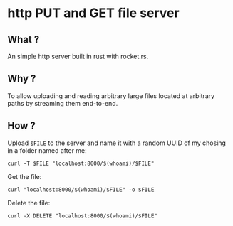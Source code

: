 # http PUT and GET file server

## What ?

An simple http server built in rust with rocket.rs.

## Why ?

To allow uploading and reading arbitrary large files located at arbitrary paths by streaming them end-to-end.

## How ?

Upload `$FILE` to the server and name it with a random UUID of my chosing in a folder named after me:

    curl -T $FILE "localhost:8000/$(whoami)/$FILE"

Get the file:

    curl "localhost:8000/$(whoami)/$FILE" -o $FILE

Delete the file:

    curl -X DELETE "localhost:8000/$(whoami)/$FILE"
